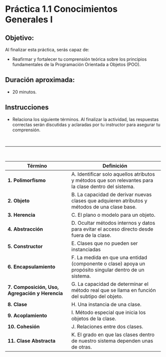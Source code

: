 # Práctica 1.1 Conocimientos Generales I

## Objetivo:
Al finalizar esta práctica, serás capaz de:
- Reafirmar y fortalecer tu comprensión teórica sobre los principios fundamentales de la Programación Orientada a Objetos (POO).

## Duración aproximada:
- 20 minutos.

## Instrucciones 

- Relaciona los siguiente términos. Al finalizar la actividad, las respuestas correctas serán discutidas y aclaradas por tu instructor para asegurar tu comprensión.  


<br/>

---

<br/>

**Término** | **Definición**  
--- | ---  
**1. Polimorfismo** | A. Identificar solo aquellos atributos y métodos que son relevantes para la clase dentro del sistema.  
**2. Objeto** | B. La capacidad de derivar nuevas clases que adquieren atributos y métodos de una clase base.  
**3. Herencia** | C. El plano o modelo para un objeto.  
**4. Abstracción** | D. Ocultar métodos internos y datos para evitar el acceso directo desde fuera de la clase.  
**5. Constructor** | E. Clases que no pueden ser instanciadas  
**6. Encapsulamiento** | F. La medida en que una entidad (componente o clase) apoya un propósito singular dentro de un sistema.  
**7. Composición, Uso, Agregación y Herencia** | G. La capacidad de determinar el método real que se llama en función del subtipo del objeto.  
**8. Clase** | H. Una instancia de una clase.  
**9. Acoplamiento** | I. Método especial que inicia los objetos de la clase.  
**10. Cohesión** | J. Relaciones entre dos clases.  
**11. Clase Abstracta** | K. El grado en que las clases dentro de nuestro sistema dependen unas de otras.

